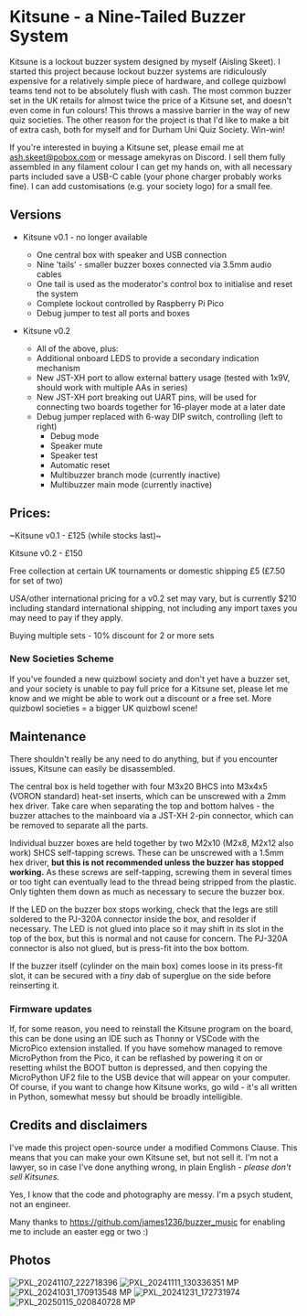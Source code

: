 # Kitsune - a Nine-Tailed Buzzer System

Kitsune is a lockout buzzer system designed by myself (Aisling Skeet). I started this project because lockout buzzer systems are ridiculously expensive for a relatively simple piece of hardware, and college quizbowl teams tend not to be absolutely flush with cash. The most common buzzer set in the UK retails for almost twice the price of a Kitsune set, and doesn't even come in fun colours! This throws a massive barrier in the way of new quiz societies. The other reason for the project is that I'd like to make a bit of extra cash, both for myself and for Durham Uni Quiz Society. Win-win!

If you're interested in buying a Kitsune set, please email me at ash.skeet@pobox.com or message amekyras on Discord. I sell them fully assembled in any filament colour I can get my hands on, with all necessary parts included save a USB-C cable (your phone charger probably works fine). I can add customisations (e.g. your society logo) for a small fee.

## Versions
- Kitsune v0.1 - no longer available
  - One central box with speaker and USB connection
  - Nine 'tails' - smaller buzzer boxes connected via 3.5mm audio cables
  - One tail is used as the moderator's control box to initialise and reset the system
  - Complete lockout controlled by Raspberry Pi Pico
  - Debug jumper to test all ports and boxes
   
- Kitsune v0.2
  - All of the above, plus:
  - Additional onboard LEDS to provide a secondary indication mechanism
  - New JST-XH port to allow external battery usage (tested with 1x9V, should work with multiple AAs in series)
  - New JST-XH port breaking out UART pins, will be used for connecting two boards together for 16-player mode at a later date
  - Debug jumper replaced with 6-way DIP switch, controlling (left to right)
    - Debug mode
    - Speaker mute
    - Speaker test
    - Automatic reset
    - Multibuzzer branch mode (currently inactive)
    - Multibuzzer main mode (currently inactive)


## Prices:

~Kitsune v0.1 - £125 (while stocks last)~

Kitsune v0.2 - £150

Free collection at certain UK tournaments or domestic shipping £5 (£7.50 for set of two)

USA/other international pricing for a v0.2 set may vary, but is currently $210 including standard international shipping, not including any import taxes you may need to pay if they apply.

Buying multiple sets - 10% discount for 2 or more sets

### New Societies Scheme

If you've founded a new quizbowl society and don't yet have a buzzer set, and your society is unable to pay full price for a Kitsune set, please let me know and we might be able to work out a discount or a free set. More quizbowl societies = a bigger UK quizbowl scene!

## Maintenance

There shouldn't really be any need to do anything, but if you encounter issues, Kitsune can easily be disassembled. 

The central box is held together with four M3x20 BHCS into M3x4x5 (VORON standard) heat-set inserts, which can be unscrewed with a 2mm hex driver. Take care when separating the top and bottom halves - the buzzer attaches to the mainboard via a JST-XH 2-pin connector, which can be removed to separate all the parts.

Individual buzzer boxes are held together by two M2x10 (M2x8, M2x12 also work) SHCS self-tapping screws. These can be unscrewed with a 1.5mm hex driver, **but this is not recommended unless the buzzer has stopped working.** As these screws are self-tapping, screwing them in several times or too tight can eventually lead to the thread being stripped from the plastic. Only tighten them down as much as necessary to secure the buzzer box.

If the LED on the buzzer box stops working, check that the legs are still soldered to the PJ-320A connector inside the box, and resolder if necessary. The LED is not glued into place so it may shift in its slot in the top of the box, but this is normal and not cause for concern. The PJ-320A connector is also not glued, but is press-fit into the box bottom.

If the buzzer itself (cylinder on the main box) comes loose in its press-fit slot, it can be secured with a _tiny_ dab of superglue on the side before reinserting it.

### Firmware updates

If, for some reason, you need to reinstall the Kitsune program on the board, this can be done using an IDE such as Thonny or VSCode with the MicroPico extension installed. If you have somehow managed to remove MicroPython from the Pico, it can be reflashed by powering it on or resetting whilst the BOOT button is depressed, and then copying the MicroPython UF2 file to the USB device that will appear on your computer. Of course, if you want to change how Kitsune works, go wild - it's all written in Python, somewhat messy but should be broadly intelligible.

## Credits and disclaimers
I've made this project open-source under a modified Commons Clause. This means that you can make your own Kitsune set, but not sell it. I'm not a lawyer, so in case I've done anything wrong, in plain English - _please don't sell Kitsunes_.

Yes, I know that the code and photography are messy. I'm a psych student, not an engineer.

Many thanks to https://github.com/james1236/buzzer_music for enabling me to include an easter egg or two :)

## Photos
![PXL_20241107_222718396](https://github.com/user-attachments/assets/b72bb5ca-9fba-4505-bb74-53a440e6cba6)
![PXL_20241111_130336351 MP](https://github.com/user-attachments/assets/2092b343-8ded-4a94-a322-e174ae3cba6e)
![PXL_20241031_170913548 MP](https://github.com/user-attachments/assets/c04d00e0-4f06-4814-b404-43c0fe9254da)
![PXL_20241231_172731974](https://github.com/user-attachments/assets/e08e6825-bfb9-4bc6-9257-21823b58a606)
![PXL_20250115_020840728 MP](https://github.com/user-attachments/assets/0f0f1921-f110-4ca0-b8ef-4f92146caa6f)

